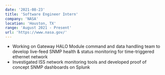 ```yaml
---
date: '2021-08-23'
title: 'Software Engineer Intern'
company: 'NASA'
location: 'Houston, TX'
range: 'August 2021 - Present'
url: 'https://www.nasa.gov/'
---
```


- Working on Gateway HALO Module command and data handling team to develop live-feed SNMP health & status monitoring for time-triggered ethernet network
- Investigated ISS network monitoring tools and developed proof of concept SNMP dashboards on Splunk
